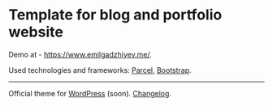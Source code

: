 # Template for blog and portfolio website

Demo at - https://www.emilgadzhiyev.me/.

Used technologies and frameworks:
<a href="https://parceljs.org/">Parcel</a>,
<a href="https://getbootstrap.com/">Bootstrap</a>.
<hr>
Official theme for <a href="/">WordPress</a> (soon).
<a href="https://github.com/alpatovdanila/eg.me-frontend/commits/master">Changelog</a>.